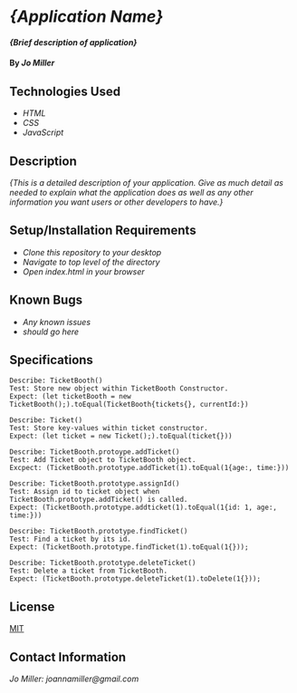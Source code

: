 # _{Application Name}_

#### _{Brief description of application}_

#### By _**Jo Miller**_

## Technologies Used

* _HTML_
* _CSS_
* _JavaScript_

## Description

_{This is a detailed description of your application. Give as much detail as needed to explain what the application does as well as any other information you want users or other developers to have.}_

## Setup/Installation Requirements

* _Clone this repository to your desktop_
* _Navigate to top level of the directory_
* _Open index.html in your browser_

## Known Bugs

* _Any known issues_
* _should go here_

## Specifications
```
Describe: TicketBooth()
Test: Store new object within TicketBooth Constructor.
Expect: (let ticketBooth = new TicketBooth();).toEqual(TicketBooth{tickets{}, currentId:})

Describe: Ticket()
Test: Store key-values within ticket constructor.
Expect: (let ticket = new Ticket();).toEqual(ticket{}))

Describe: TicketBooth.protoype.addTicket()
Test: Add Ticket object to TicketBooth object.
Excpect: (TicketBooth.prototype.addTicket(1).toEqual(1{age:, time:}))

Describe: TicketBooth.prototype.assignId()
Test: Assign id to ticket object when TicketBooth.prototype.addTicket() is called.
Expect: (TicketBooth.prototype.addticket(1).toEqual(1{id: 1, age:, time:}))

Describe: TicketBooth.prototype.findTicket() 
Test: Find a ticket by its id.
Expect: (TicketBooth.prototype.findTicket(1).toEqual(1{}));

Describe: TicketBooth.prototype.deleteTicket()
Test: Delete a ticket from TicketBooth.
Expect: (TicketBooth.prototype.deleteTicket(1).toDelete(1{}));
```

## License

[MIT](LICENSE.txt)

## Contact Information

_Jo Miller: joannamiller@gmail.com_
